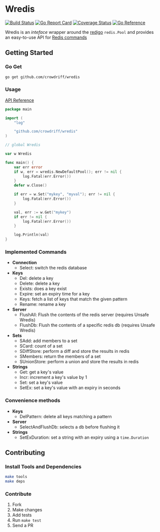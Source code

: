 # Wredis

[![Build Status](https://travis-ci.org/crowdriff/wredis.svg?branch=master)](https://travis-ci.org/crowdriff/wredis) [![Go Report Card](https://goreportcard.com/badge/github.com/crowdriff/wredis)](https://goreportcard.com/report/github.com/crowdriff/wredis) [![Coverage Status](https://coveralls.io/repos/github/crowdriff/wredis/badge.svg?branch=master)](https://coveralls.io/github/crowdriff/wredis?branch=master) [![Go Reference](https://pkg.go.dev/badge/github.com/crowdriff/wredis.svg)](https://pkg.go.dev/github.com/crowdriff/wredis)

Wredis is an _inteface_ wrapper around the [redigo](https://github.com/garyburd/redigo) `redis.Pool` and provides an easy-to-use API for [Redis commands](http://redis.io/commands)

## Getting Started

### Go Get

```sh
go get github.com/crowdriff/wredis
```

### Usage

[API Reference](https://pkg.go.dev/github.com/crowdriff/wredis)

```go
package main

import (
	"log"

	"github.com/crowdriff/wredis"
)

// global Wredis

var w Wredis

func main() {
	var err error
	if w, err = wredis.NewDefaultPool(); err != nil {
		log.Fatal(err.Error())
	}
	defer w.Close()

	if err = w.Set("mykey", "myval"); err != nil {
		log.Fatal(err.Error())
	}

	val, err := w.Get("mykey")
	if err != nil {
		log.Fatal(err.Error())
	}

	log.Println(val)
}

```

### Implemented Commands

* __Connection__
  * Select: switch the redis database
* __Keys__
  * Del: delete a key
  * Delete: delete a key
  * Exists: does a key exist
  * Expire: set an expiry time for a key
  * Keys: fetch a list of keys that match the given pattern
  * Rename: rename a key
* __Server__
  * FlushAll: Flush the contents of the redis server (requires Unsafe Wredis)
  * FlushDb: Flush the contents of a specific redis db (requires Unsafe Wredis)
* __Sets__
  * SAdd: add members to a set
  * SCard: count of a set
  * SDiffStore: perform a diff and store the results in redis
  * SMembers: return the members of a set
  * SUnionStore: perform a union and store the results in redis
* __Strings__
  * Get: get a key's value
  * Incr: increment a key's value by 1
  * Set: set a key's value
  * SetEx: set a key's value with an expiry in seconds

### Convenience methods

* __Keys__
  * DelPattern: delete all keys matching a pattern
* __Server__
  * SelectAndFlushDb: selects a db before flushing it
* __Strings__
  * SetExDuration: set a string with an expiry using a `time.Duration`

## Contributing

### Install Tools and Dependencies

```sh
make tools
make deps
```

### Contribute

1. Fork
2. Make changes
3. Add tests
4. Run `make test`
5. Send a PR
